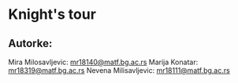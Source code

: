 # Knight's tour
## Autorke:
Mira Milosavljevic: mr18140@matf.bg.ac.rs
Marija Konatar: mr18319@matf.bg.ac.rs
Nevena Milisavljevic: mr18111@matf.bg.ac.rs
